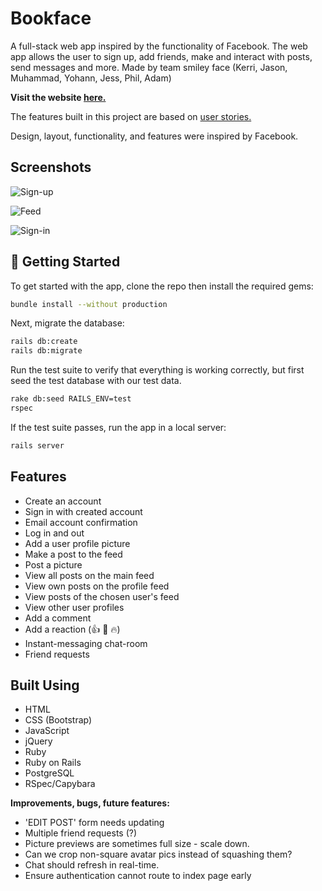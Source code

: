 # Bookface

A full-stack web app inspired by the functionality of Facebook. The web app allows the user to sign up, add friends, make and interact with posts, send messages and more. Made by team smiley face (Kerri, Jason, Muhammad, Yohann, Jess, Phil, Adam)

**Visit the website [here.](https://stormy-beach-31437.herokuapp.com/)**

The features built in this project are based on [user stories.](./resources/user_stories.md)

Design, layout, functionality, and features were inspired by Facebook.

## Screenshots

![Sign-up](resources/signup.png)

![Feed](resources/feed.png)

![Sign-in](resources/signin.png)

## 🏁 Getting Started

To get started with the app, clone the repo then install the required gems:

```sh
bundle install --without production
```

Next, migrate the database:

```sh
rails db:create
rails db:migrate
```

Run the test suite to verify that everything is working correctly, but first seed the test database with our test data.

```sh
rake db:seed RAILS_ENV=test
rspec
```

If the test suite passes, run the app in a local server:

```sh
rails server
```

## Features

- Create an account
- Sign in with created account
- Email account confirmation
- Log in and out
- Add a user profile picture
- Make a post to the feed
- Post a picture
- View all posts on the main feed
- View own posts on the profile feed
- View posts of the chosen user's feed
- View other user profiles
- Add a comment
- Add a reaction (👍 💖 🔥)
- Instant-messaging chat-room
- Friend requests

## Built Using

- HTML
- CSS (Bootstrap)
- JavaScript
- jQuery
- Ruby
- Ruby on Rails
- PostgreSQL
- RSpec/Capybara


**Improvements, bugs, future features:**

- 'EDIT POST' form needs updating
- Multiple friend requests (?) 
- Picture previews are sometimes full size - scale down. 
- Can we crop non-square avatar pics instead of squashing them?
- Chat should refresh in real-time. 
- Ensure authentication cannot route to index page early

